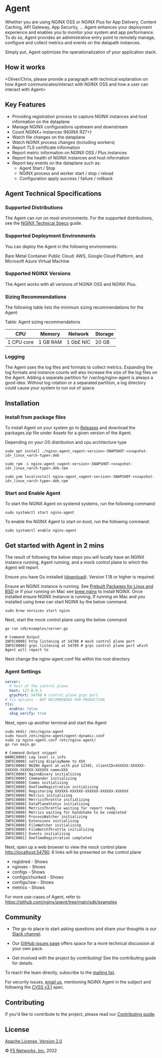 

# Agent

Whether you are using NGINX OSS or NGINX Plus for App Delivery, Content Caching, API Gateway, App Security, ... Agent enhances your deployment experience and enables you to monitor your system and app performance. To do so, Agent provides an administrative entry point to remotely manage, configure and collect metrics and events on the datapath instances.

Simply put, Agent optimizes the operationalization of your application stack.

## How it works 

<Oliver/Chris, please provide a paragraph with technical explanation on how Agent communicates/interact with NGINX OSS and how a user can interact with Agent>


<Drawing is ideal here >

## Key Features
- Providing registration process to capture NGINX instances and host information on the dataplane
- Manage NGINX configurations upstream and downstream
- Count NGINX+ instances (NGINX R27+)
- Watch file changes on the dataplane
- Watch NGINX process changes (including workers)
- Report TLS certificate information
- Report metric information on NGINX OSS / Plus instances 
- Report the health of NGINX instances and host information
- Report key events on the dataplane such as:
    -  Agent Start / Stop
    -  NGINX process and worker start / stop / reload
    -  Configuration apply success / failure / rollback

## Agent Technical Specifications

### Supported Distributions 

The Agent can run on most environments. For the supported distributions, see the [NGINX Technical Specs](https://docs.nginx.com/nginx/technical-specs/#supported-distributions) guide.

### Supported Deployment Environments 
You can deploy the Agent in the following environments:

Bare Metal
Container
Public Cloud: AWS, Google Cloud Platform, and Microsoft Azure
Virtual Machine

### Supported NGINX Versions 
The Agent works with all versions of NGINX OSS and NGINX Plus.

### Sizing Recommendations 
The following table lists the minimum sizing recommendations for the Agent:

Table: Agent sizing recommendations

| CPU        | Memory   | Network   | Storage |
|------------|----------|-----------|---------|
| 1 CPU core | 1 GB RAM | 1 GbE NIC | 20 GB   |

### Logging 
The Agent uses the log files and formats to collect metrics. Expanding the log formats and instance counts will also increase the size of the log files on the Agent. Adding a separate partition for /var/log/nginx-agent is always a good idea. Without log rotation or a separated partition, a log directory could cause your system to run out of space.

## Installation

### Install from package files
To install Agent on your system go to [Releases](https://github.com/nginx/agent/releases) and download the packages.zip file under Assets for a given version of the Agent.

Depending on your OS distribution and cpu architecture type
```
sudo apt install ./nginx-agent_<agent-version>-SNAPSHOT-<snapshot-id>_linux_<arch-type>.deb

sudo rpm -i nginx-agent_<agent-version>-SNAPSHOT-<snapshot-id>_linux_<arch-type>.deb.rpm

sudo yum localinstall nginx-agent_<agent-version>-SNAPSHOT-<snapshot-id>_linux_<arch-type>.deb.rpm
```
### Start and Enable Agent
To start the NGINX Agent on systemd systems, run the following command:
```
sudo systemctl start nginx-agent
```
To enable the NGINX Agent to start on boot, run the following command:
```
sudo systemctl enable nginx-agent
```
## Get started with Agent in 2 mins

The result of following the below steps you will locally have an NGINX instance running, Agent running, and a mock control plane to which the Agent will report.

Ensure you have Go installed ([download](https://go.dev/dl/)). Version 1.18 or higher is required.

Ensure an NGINX instance is running. See [Prebuilt Packages for Linux and BSD](https://www.nginx.com/resources/wiki/start/topics/tutorials/install/) or if your running on Mac see [brew nginx](https://formulae.brew.sh/formula/nginx) to install NGINX. Once installed ensure NGINX instance is running. If running on Mac and you installed using brew can start NGINX by the below command.

```
sudo brew services start nginx
```

Next, start the mock control plane using the below command
```
go run sdk/examples/server.go

# Command Output
INFO[0000] http listening at 54790 # mock control plane port
INFO[0000] grpc listening at 54789 # grpc control plane port which Agent will report to
```

Next change the nginx-agent.conf file within the root directory
### Agent Settings
```yaml
server:
  # host of the control plane
  host: 127.0.0.1
  grpcPort: 54789 # control plane grpc port
# tls options - NOT RECOMMENDED FOR PRODUCTION
tls:
  enable: false
  skip_verify: true
```

Next, open up another terminal and start the Agent
```
sudo mkdir /etc/nginx-agent
sudo touch /etc/nginx-agent/agent-dynamic.conf
sudo cp nginx-agent.conf /etc/nginx-agent/
go run main.go

# Command Output snippet
WARN[0000] Log level is info                            
INFO[0000] setting displayName to XXX            
INFO[0000] NGINX Agent at with pid 12345, clientID=XXXXXX-XXXXXX-XXXXXX-XXXXXX-XXXXXX name=XXX
INFO[0000] NginxBinary initializing                     
INFO[0000] Commander initializing                       
INFO[0000] Comms initializing                           
INFO[0000] OneTimeRegistration initializing             
INFO[0000] Registering XXXXXX-XXXXXX-XXXXXX-XXXXXX-XXXXXX 
INFO[0000] Metrics initializing                         
INFO[0000] MetricsThrottle initializing                 
INFO[0000] DataPlaneStatus initializing                 
INFO[0000] MetricsThrottle waiting for report ready     
INFO[0000] Metrics waiting for handshake to be completed 
INFO[0000] ProcessWatcher initializing                  
INFO[0000] Extensions initializing                      
INFO[0000] FileWatcher initializing                     
INFO[0000] FileWatchThrottle initializing
INFO[0001] Events initializing                          
INFO[0001] OneTimeRegistration completed
```

Next, open up a web browser to view the mock control plane [http://localhost:54790](http://localhost:54790). 6 links will be presented on the control plane

- registred - Shows
- nginxes - Shows
- configs - Shows
- configs/chunked - Shows
- configs/raw - Shows
- metrics - Shows 

For more use-cases of Agent, refer to https://github.com/nginx/agent/tree/main/sdk/examples


## Community

- The go-to place to start asking questions and share your thoughts is our [Slack channel](https://nginxcommunity.slack.com/).

- Our [GitHub issues page](https://github.com/nginx/agent/issues) offers space for a more technical discussion at your own pace.

- Get involved with the project by contributing! See the contributing guide for details.

To reach the team directly, subscribe to the [mailing list](https://mailman.nginx.org/mailman/listinfo/agent).

For security issues, [email us](https://github.com/nginx/unit/blob/master/security-alert@nginx.org), mentioning NGINX Agent in the subject and following the [CVSS v3.1](https://www.first.org/cvss/v3.1/specification-document) spec.

## Contributing

If you'd like to contribute to the project, please read our [Contributing guide](docs/CONTRIBUTING.md).

## License

[Apache License, Version 2.0](LICENSE)

&copy; [F5 Networks, Inc.](https://www.f5.com/) 2022